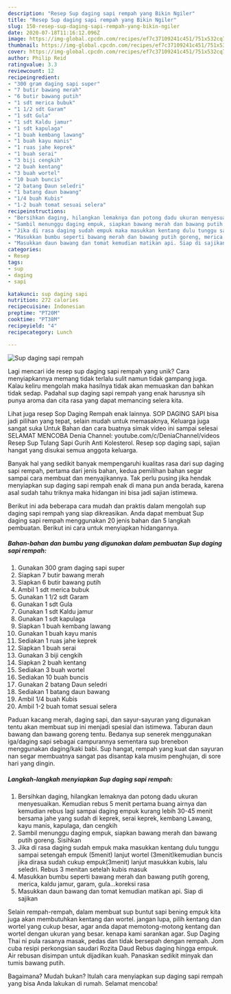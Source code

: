 ```yaml
---
description: "Resep Sup daging sapi rempah yang Bikin Ngiler"
title: "Resep Sup daging sapi rempah yang Bikin Ngiler"
slug: 150-resep-sup-daging-sapi-rempah-yang-bikin-ngiler
date: 2020-07-18T11:16:12.096Z
image: https://img-global.cpcdn.com/recipes/ef7c37109241c451/751x532cq70/sup-daging-sapi-rempah-foto-resep-utama.jpg
thumbnail: https://img-global.cpcdn.com/recipes/ef7c37109241c451/751x532cq70/sup-daging-sapi-rempah-foto-resep-utama.jpg
cover: https://img-global.cpcdn.com/recipes/ef7c37109241c451/751x532cq70/sup-daging-sapi-rempah-foto-resep-utama.jpg
author: Philip Reid
ratingvalue: 3.3
reviewcount: 12
recipeingredient:
- "300 gram daging sapi super"
- "7 butir bawang merah"
- "6 butir bawang putih"
- "1 sdt merica bubuk"
- "1 1/2 sdt Garam"
- "1 sdt Gula"
- "1 sdt Kaldu jamur"
- "1 sdt kapulaga"
- "1 buah kembang lawang"
- "1 buah kayu manis"
- "1 ruas jahe keprek"
- "1 buah serai"
- "3 biji cengkih"
- "2 buah kentang"
- "3 buah wortel"
- "10 buah buncis"
- "2 batang Daun seledri"
- "1 batang daun bawang"
- "1/4 buah Kubis"
- "1-2 buah tomat sesuai selera"
recipeinstructions:
- "Bersihkan daging, hilangkan lemaknya dan potong dadu ukuran menyesuaikan. Kemudian rebus 5 menit pertama buang airnya dan kemudian rebus lagi sampai daging empuk kurang lebih 30-45 menit bersama jahe yang sudah di keprek, serai keprek, kembang Lawang, kayu manis, kapulaga, dan cengkih"
- "Sambil menunggu daging empuk, siapkan bawang merah dan bawang putih goreng. Sisihkan"
- "Jika di rasa daging sudah empuk maka masukkan kentang dulu tunggu sampai setengah empuk (5menit) lanjut wortel (3menit)kemudian buncis jika dirasa sudah cukup empuk(3menit) lanjut masukkan kubis, lalu seledri. Rebus 3 menitan setelah kubis masuk"
- "Masukkan bumbu seperti bawang merah dan bawang putih goreng, merica, kaldu jamur, garam, gula...koreksi rasa"
- "Masukkan daun bawang dan tomat kemudian matikan api. Siap di sajikan"
categories:
- Resep
tags:
- sup
- daging
- sapi

katakunci: sup daging sapi 
nutrition: 272 calories
recipecuisine: Indonesian
preptime: "PT20M"
cooktime: "PT38M"
recipeyield: "4"
recipecategory: Lunch

---
```



![Sup daging sapi rempah](https://img-global.cpcdn.com/recipes/ef7c37109241c451/751x532cq70/sup-daging-sapi-rempah-foto-resep-utama.jpg)

Lagi mencari ide resep sup daging sapi rempah yang unik? Cara menyiapkannya memang tidak terlalu sulit namun tidak gampang juga. Kalau keliru mengolah maka hasilnya tidak akan memuaskan dan bahkan tidak sedap. Padahal sup daging sapi rempah yang enak harusnya sih punya aroma dan cita rasa yang dapat memancing selera kita.

Lihat juga resep Sop Daging Rempah enak lainnya. SOP DAGING SAPI bisa jadi pilihan yang tepat, selain mudah untuk memasaknya, Keluarga juga sangat suka Untuk Bahan dan cara buatnya simak video ini sampai selesai SELAMAT MENCOBA Denia Channel: youtube.com/c/DeniaChannel/videos Resep Sup Tulang Sapi Gurih Anti Kolesterol. Resep sop daging sapi, sajian hangat yang disukai semua anggota keluarga.

Banyak hal yang sedikit banyak mempengaruhi kualitas rasa dari sup daging sapi rempah, pertama dari jenis bahan, kedua pemilihan bahan segar sampai cara membuat dan menyajikannya. Tak perlu pusing jika hendak menyiapkan sup daging sapi rempah enak di mana pun anda berada, karena asal sudah tahu triknya maka hidangan ini bisa jadi sajian istimewa.


Berikut ini ada beberapa cara mudah dan praktis dalam mengolah sup daging sapi rempah yang siap dikreasikan. Anda dapat membuat Sup daging sapi rempah menggunakan 20 jenis bahan dan 5 langkah pembuatan. Berikut ini cara untuk menyiapkan hidangannya.

<!--inarticleads1-->

##### Bahan-bahan dan bumbu yang digunakan dalam pembuatan Sup daging sapi rempah:

1. Gunakan 300 gram daging sapi super
1. Siapkan 7 butir bawang merah
1. Siapkan 6 butir bawang putih
1. Ambil 1 sdt merica bubuk
1. Gunakan 1 1/2 sdt Garam
1. Gunakan 1 sdt Gula
1. Gunakan 1 sdt Kaldu jamur
1. Gunakan 1 sdt kapulaga
1. Siapkan 1 buah kembang lawang
1. Gunakan 1 buah kayu manis
1. Sediakan 1 ruas jahe keprek
1. Siapkan 1 buah serai
1. Gunakan 3 biji cengkih
1. Siapkan 2 buah kentang
1. Sediakan 3 buah wortel
1. Sediakan 10 buah buncis
1. Gunakan 2 batang Daun seledri
1. Sediakan 1 batang daun bawang
1. Ambil 1/4 buah Kubis
1. Ambil 1-2 buah tomat sesuai selera


Paduan kacang merah, daging sapi, dan sayur-sayuran yang digunakan tentu akan membuat sup ini menjadi spesial dan istimewa. Taburan daun bawang dan bawang goreng tentu. Bedanya sup senerek menggunakan iga/daging sapi sebagai campurannya sementara sup brenebon menggunakan daging/kaki babi. Sup hangat, rempah yang kuat dan sayuran nan segar membuatnya sangat pas disantap kala musim penghujan, di sore hari yang dingin. 

<!--inarticleads2-->

##### Langkah-langkah menyiapkan Sup daging sapi rempah:

1. Bersihkan daging, hilangkan lemaknya dan potong dadu ukuran menyesuaikan. Kemudian rebus 5 menit pertama buang airnya dan kemudian rebus lagi sampai daging empuk kurang lebih 30-45 menit bersama jahe yang sudah di keprek, serai keprek, kembang Lawang, kayu manis, kapulaga, dan cengkih
1. Sambil menunggu daging empuk, siapkan bawang merah dan bawang putih goreng. Sisihkan
1. Jika di rasa daging sudah empuk maka masukkan kentang dulu tunggu sampai setengah empuk (5menit) lanjut wortel (3menit)kemudian buncis jika dirasa sudah cukup empuk(3menit) lanjut masukkan kubis, lalu seledri. Rebus 3 menitan setelah kubis masuk
1. Masukkan bumbu seperti bawang merah dan bawang putih goreng, merica, kaldu jamur, garam, gula...koreksi rasa
1. Masukkan daun bawang dan tomat kemudian matikan api. Siap di sajikan


Selain rempah-rempah, dalam membuat sup buntut sapi bening empuk kita juga akan membutuhkan kentang dan wortel. jangan lupa, pilih kentang dan wortel yang cukup besar, agar anda dapat memotong-motong kentang dan wortel dengan ukuran yang besar. kenapa kami sarankan agar. Sup Daging Thai ni pula rasanya masak, pedas dan tidak bersepah dengan rempah. Jom cuba resipi perkongsian saudari Rozita Daud Rebus daging hingga empuk. Air rebusan disimpan untuk dijadikan kuah. Panaskan sedikit minyak dan tumis bawang putih. 

Bagaimana? Mudah bukan? Itulah cara menyiapkan sup daging sapi rempah yang bisa Anda lakukan di rumah. Selamat mencoba!
